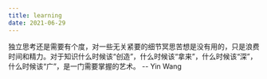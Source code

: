 ```yaml
---
title: learning
date: 2021-06-29
---
```


独立思考还是需要有个度，对一些无关紧要的细节冥思苦想是没有用的，只是浪费时间和精力。对于知识什么时候该“创造”，什么时候该“拿来”，什么时候该“深”，什么时候该“广”，是一门需要掌握的艺术。 -- Yin Wang

